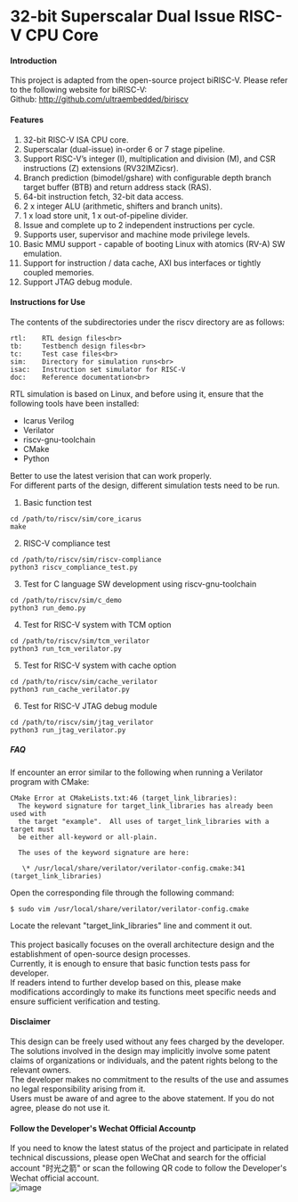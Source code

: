 # 32-bit Superscalar Dual Issue RISC-V CPU Core

#### Introduction
This project is adapted from the open-source project biRISC-V. Please refer to the following website for biRISC-V: <br>
Github: http://github.com/ultraembedded/biriscv <br>

#### Features 

1.  32-bit RISC-V ISA CPU core. 
2.  Superscalar (dual-issue) in-order 6 or 7 stage pipeline.
3.  Support RISC-V’s integer (I), multiplication and division (M), and CSR instructions (Z) extensions (RV32IMZicsr).
4.  Branch prediction (bimodel/gshare) with configurable depth branch target buffer (BTB) and return address stack (RAS).
5.  64-bit instruction fetch, 32-bit data access.
6.  2 x integer ALU (arithmetic, shifters and branch units).
7.  1 x load store unit, 1 x out-of-pipeline divider.
8.  Issue and complete up to 2 independent instructions per cycle.
9.  Supports user, supervisor and machine mode privilege levels.
11. Basic MMU support - capable of booting Linux with atomics (RV-A) SW emulation.
12. Support for instruction / data cache, AXI bus interfaces or tightly coupled memories.
13. Support JTAG debug module.

#### Instructions for Use

The contents of the subdirectories under the riscv directory are as follows: 
```
rtl:    RTL design files<br>
tb:     Testbench design files<br>
tc:     Test case files<br>
sim:    Directory for simulation runs<br>
isac:   Instruction set simulator for RISC-V
doc:    Reference documentation<br>
```

RTL simulation is based on Linux, and before using it, ensure that the following tools have been installed: 

* Icarus Verilog 
* Verilator 
* riscv-gnu-toolchain 
* CMake 
* Python 

Better to use the latest verision that can work properly. 
<br>
For different parts of the design, different simulation tests need to be run. <br>
1. Basic function test
```
cd /path/to/riscv/sim/core_icarus 
make 
```

2. RISC-V compliance test
```
cd /path/to/riscv/sim/riscv-compliance 
python3 riscv_compliance_test.py 
```

3. Test for C language SW development using riscv-gnu-toolchain
```
cd /path/to/riscv/sim/c_demo 
python3 run_demo.py 
```

4. Test for RISC-V system with TCM option
```
cd /path/to/riscv/sim/tcm_verilator 
python3 run_tcm_verilator.py 
```

5. Test for RISC-V system with cache option
```
cd /path/to/riscv/sim/cache_verilator 
python3 run_cache_verilator.py 
```

6. Test for RISC-V JTAG debug module
```
cd /path/to/riscv/sim/jtag_verilator 
python3 run_jtag_verilator.py 
```


##### FAQ

If encounter an error similar to the following when running a Verilator program with CMake: 
```
CMake Error at CMakeLists.txt:46 (target_link_libraries):
  The keyword signature for target_link_libraries has already been used with
  the target "example".  All uses of target_link_libraries with a target must
  be either all-keyword or all-plain.

  The uses of the keyword signature are here:

   \* /usr/local/share/verilator/verilator-config.cmake:341 (target_link_libraries)
```

Open the corresponding file through the following command: 
```
$ sudo vim /usr/local/share/verilator/verilator-config.cmake 
```

Locate the relevant "target_link_libraries" line and comment it out.<br>
<br>
This project basically focuses on the overall architecture design and the establishment of open-source design processes. <br>
Currently, it is enough to ensure that basic function tests pass for developer. <br>
If readers intend to further develop based on this, please make modifications accordingly to make its functions meet specific needs and ensure sufficient verification and testing. <br>

#### Disclaimer

This design can be freely used without any fees charged by the developer. <br>
The solutions involved in the design may implicitly involve some patent claims of organizations or individuals, and the patent rights belong to the relevant owners. <br>
The developer makes no commitment to the results of the use and assumes no legal responsibility arising from it. <br>
Users must be aware of and agree to the above statement. If you do not agree, please do not use it. <br>

#### Follow the Developer's Wechat Official Accountp
If you need to know the latest status of the project and participate in related technical discussions, please open WeChat and search for the official account "时光之箭" or scan the following QR code to follow the Developer's Wechat official account. <br>
![image](https://open.weixin.qq.com/qr/code?username=Arrow-of-Time-zd "时光之箭")



